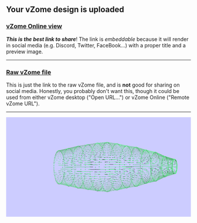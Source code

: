 ## Your vZome design is uploaded

### [vZome Online view][embed]

***This is the best link to share***!  The link is *embeddable* because it will render in social media (e.g. Discord, Twitter, FaceBook...) with a proper title and a preview image.

---

### [Raw vZome file][raw]

This is just the link to the raw vZome file, and is **not** good for
sharing on social media.
Honestly, you probably don't want this, though it could be used from either
vZome desktop ("Open URL...") or vZome Online ("Remote vZome URL").

---

![Image](<Bamboo structure.png>)


[embed]: <https://vzome.com/app/embed.py?url=https://raw.githubusercontent.com/ThynStyx/vzome-sharing/main/2021/09/29/21-14-10-Bamboo%2Bstructure/Bamboo+structure.vZome>
[raw]: <https://raw.githubusercontent.com/ThynStyx/vzome-sharing/main/2021/09/29/21-14-10-Bamboo+structure/Bamboo structure.vZome>
